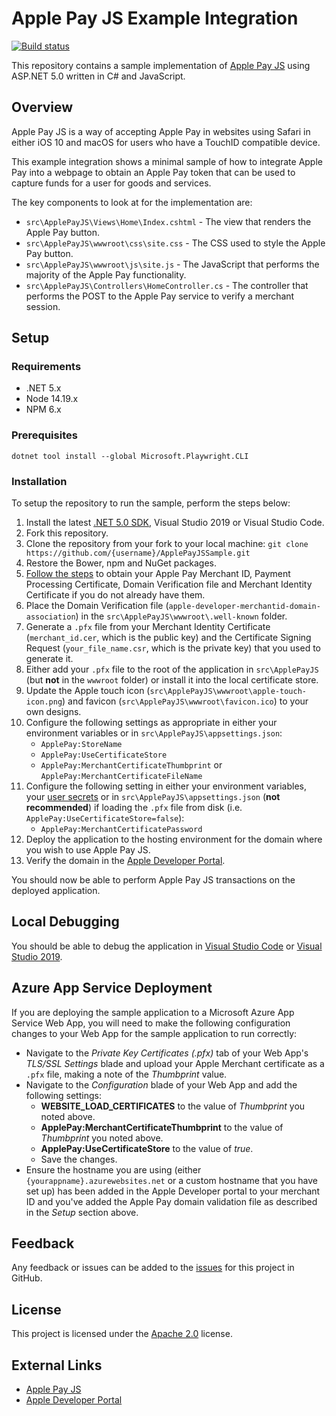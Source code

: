 # Apple Pay JS Example Integration

[![Build status](https://github.com/justeat/ApplePayJSSample/workflows/build/badge.svg?branch=main&event=push)](https://github.com/justeat/ApplePayJSSample/actions?query=workflow%3Abuild+branch%3Amain+event%3Apush)

This repository contains a sample implementation of [Apple Pay JS](https://developer.apple.com/reference/applepayjs/) using ASP.NET 5.0 written in C# and JavaScript.

## Overview

Apple Pay JS is a way of accepting Apple Pay in websites using Safari in either iOS 10 and macOS for users who have a TouchID compatible device.

This example integration shows a minimal sample of how to integrate Apple Pay into a webpage to obtain an Apple Pay token that can be used to capture funds for a user for goods and services.

The key components to look at for the implementation are:

- `src\ApplePayJS\Views\Home\Index.cshtml` - The view that renders the Apple Pay button.
- `src\ApplePayJS\wwwroot\css\site.css` - The CSS used to style the Apple Pay button.
- `src\ApplePayJS\wwwroot\js\site.js` - The JavaScript that performs the majority of the Apple Pay functionality.
- `src\ApplePayJS\Controllers\HomeController.cs` - The controller that performs the POST to the Apple Pay service to verify a merchant session.

## Setup

### Requirements

- .NET 5.x
- Node 14.19.x
- NPM 6.x

### Prerequisites

```
dotnet tool install --global Microsoft.Playwright.CLI
```

### Installation

To setup the repository to run the sample, perform the steps below:

1. Install the latest [.NET 5.0 SDK](https://www.microsoft.com/net/download/core), Visual Studio 2019 or Visual Studio Code.
1. Fork this repository.
1. Clone the repository from your fork to your local machine: `git clone https://github.com/{username}/ApplePayJSSample.git`
1. Restore the Bower, npm and NuGet packages.
1. [Follow the steps](https://developer.apple.com/reference/applepayjs#2193397) to obtain your Apple Pay Merchant ID, Payment Processing Certificate, Domain Verification file and Merchant Identity Certificate if you do not already have them.
1. Place the Domain Verification file (`apple-developer-merchantid-domain-association`) in the `src\ApplePayJS\wwwroot\.well-known` folder.
1. Generate a `.pfx` file from your Merchant Identity Certificate (`merchant_id.cer`, which is the public key) and the Certificate Signing Request (`your_file_name.csr`, which is the private key) that you used to generate it.
1. Either add your `.pfx` file to the root of the application in `src\ApplePayJS` (but **not** in the `wwwroot` folder) or install it into the local certificate store.
1. Update the Apple touch icon (`src\ApplePayJS\wwwroot\apple-touch-icon.png`) and favicon (`src\ApplePayJS\wwwroot\favicon.ico`) to your own designs.
1. Configure the following settings as appropriate in either your environment variables or in `src\ApplePayJS\appsettings.json`:
   - `ApplePay:StoreName`
   - `ApplePay:UseCertificateStore`
   - `ApplePay:MerchantCertificateThumbprint` or `ApplePay:MerchantCertificateFileName`
1. Configure the following setting in either your environment variables, your [user secrets](https://docs.asp.net/en/latest/security/app-secrets.html#secret-manager) or in `src\ApplePayJS\appsettings.json` (**not recommended**) if loading the `.pfx` file from disk (i.e. `ApplePay:UseCertificateStore=false`):
   - `ApplePay:MerchantCertificatePassword`
1. Deploy the application to the hosting environment for the domain where you wish to use Apple Pay JS.
1. Verify the domain in the [Apple Developer Portal](https://developer.apple.com/account/).

You should now be able to perform Apple Pay JS transactions on the deployed application.

## Local Debugging

You should be able to debug the application in [Visual Studio Code](https://code.visualstudio.com/) or [Visual Studio 2019](https://www.visualstudio.com/downloads/).

## Azure App Service Deployment

If you are deploying the sample application to a Microsoft Azure App Service Web App, you will need to make the following configuration changes to your Web App for the sample application to run correctly:

- Navigate to the _Private Key Certificates (.pfx)_ tab of your Web App's _TLS/SSL Settings_ blade and upload your Apple Merchant certificate as a `.pfx` file, making a note of the _Thumbprint_ value.
- Navigate to the _Configuration_ blade of your Web App and add the following settings:
  - **WEBSITE_LOAD_CERTIFICATES** to the value of _Thumbprint_ you noted above.
  - **ApplePay:MerchantCertificateThumbprint** to the value of _Thumbprint_ you noted above.
  - **ApplePay:UseCertificateStore** to the value of _true_.
  - Save the changes.
- Ensure the hostname you are using (either `{yourappname}.azurewebsites.net` or a custom hostname that you have set up) has been added in the Apple Developer portal to your merchant ID and you've added the Apple Pay domain validation file as described in the _Setup_ section above.

## Feedback

Any feedback or issues can be added to the [issues](https://github.com/justeat/ApplePayJSSample/issues) for this project in GitHub.

## License

This project is licensed under the [Apache 2.0](https://github.com/justeat/ApplePayJSSample/blob/main/LICENSE) license.

## External Links

- [Apple Pay JS](https://developer.apple.com/reference/applepayjs)
- [Apple Developer Portal](https://developer.apple.com/account/)
